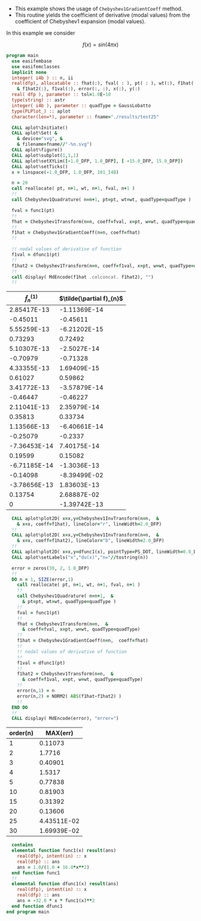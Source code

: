 - This example shows the usage of `Chebyshev1GradientCoeff` method.
- This routine yields the coefficient of derivative (modal values) from the coefficient of Chebyshev1 expansion (modal values).

In this example we consider

$$
f(x) = sin(4\pi x)
$$

```fortran
program main
  use easifembase
  use easifemclasses
  implicit none
  integer( i4b ) :: n, ii
  real(dfp), allocatable :: fhat(:), fval( : ), pt( : ), wt(:), f1hat(:), &
    & f1hat2(:), f1val(:), error(:, :), x(:), y(:)
  real( dfp ), parameter :: tol=1.0E-10
  type(string) :: astr
  integer( i4b ), parameter :: quadType = GaussLobatto
  type(PLPlot_) :: aplot
  character(len=*), parameter :: fname="./results/test25"

  CALL aplot%Initiate()
  CALL aplot%Set( &
    & device="svg", &
    & filename=fname//"-%n.svg")
  CALL aplot%figure()
  CALL aplot%subplot(1,1,1)
  CALL aplot%setXYLim([-1.0_DFP, 1.0_DFP], [ -15.0_DFP, 15.0_DFP])
  CALL aplot%setTicks()
  x = linspace(-1.0_DFP, 1.0_DFP, 101_I4B)

  n = 20
  call reallocate( pt, n+1, wt, n+1, fval, n+1 )
  !!
  call Chebyshev1Quadrature( n=n+1, pt=pt, wt=wt, quadType=quadType )

  fval = func1(pt)
  !!
  fhat = Chebyshev1Transform(n=n, coeff=fval, x=pt, w=wt, quadType=quadType)
  !!
  f1hat = Chebyshev1GradientCoeff(n=n, coeff=fhat)
  !!

  !! nodal values of derivative of function
  f1val = dfunc1(pt)
  !!
  f1hat2 = Chebyshev1Transform(n=n, coeff=f1val, x=pt, w=wt, quadType=quadType)
  !!
  call display( MdEncode(f1hat .colconcat. f1hat2), "")
  !!
```

| $\tilde{f}^{(1)}_{n}$ | $\tilde{\partial f}_{n}$ |
|-----------------------|--------------------------|
| 2.85417E-13           | -1.11369E-14             |
| -0.45011              | -0.45611                 |
| 5.55259E-13           | -6.21202E-15             |
| 0.73293               | 0.72492                  |
| 5.10307E-13           | -2.5027E-14              |
| -0.70979              | -0.71328                 |
| 4.33355E-13           | 1.69409E-15              |
| 0.61027               | 0.59862                  |
| 3.41772E-13           | -3.57879E-14             |
| -0.46447              | -0.46227                 |
| 2.11041E-13           | 2.35979E-14              |
| 0.35813               | 0.33734                  |
| 1.13566E-13           | -6.40661E-14             |
| -0.25079              | -0.2337                  |
| -7.36453E-14          | 7.40175E-14              |
| 0.19599               | 0.15082                  |
| -6.71185E-14          | -1.3036E-13              |
| -0.14098              | -8.39499E-02             |
| -3.78656E-13          | 1.83603E-13              |
| 0.13754               | 2.68887E-02              |
| 0                     | -1.39742E-13             |

```fortran
  CALL aplot%plot2D( x=x,y=Chebyshev1InvTransform(n=n,  &
    & x=x, coeff=f1hat), lineColor="r", lineWidth=2.0_DFP)
  !!
  CALL aplot%plot2D( x=x,y=Chebyshev1InvTransform(n=n,  &
    & x=x, coeff=f1hat2), lineColor="b", lineWidth=2.0_DFP)
  !!
  CALL aplot%plot2D( x=x,y=dfunc1(x), pointType=PS_DOT, lineWidth=0.0_DFP )
  CALL aplot%setLabels("x","du(x)","n="//tostring(n))

  error = zeros(30, 2, 1.0_DFP)
  !!
  DO n = 1, SIZE(error,1)
    call reallocate( pt, n+1, wt, n+1, fval, n+1 )
    !!
    call Chebyshev1Quadrature( n=n+1,  &
      & pt=pt, wt=wt, quadType=quadType )
    !!
    fval = func1(pt)
    !!
    fhat = Chebyshev1Transform(n=n,  &
      & coeff=fval, x=pt, w=wt, quadType=quadType)
    !!
    f1hat = Chebyshev1GradientCoeff(n=n,  coeff=fhat)
    !!
    !! nodal values of derivative of function
    !!
    f1val = dfunc1(pt)
    !!
    f1hat2 = Chebyshev1Transform(n=n,  &
      & coeff=f1val, x=pt, w=wt, quadType=quadType)
    !!
    error(n,1) = n
    error(n,2) = NORM2( ABS(f1hat-f1hat2) )
    !!
  END DO
  !!
  CALL display( MdEncode(error), "error=")
```

| order(n) | MAX(err)    |
|----------|-------------|
| 1        | 0.11073     |
| 2        | 1.7716      |
| 3        | 0.40901     |
| 4        | 1.5317      |
| 5        | 0.77838     |
| 10       | 0.81903     |
| 15       | 0.31392     |
| 20       | 0.13606     |
| 25       | 4.43511E-02 |
| 30       | 1.69939E-02 |

```fortran
  contains
  elemental function func1(x) result(ans)
    real(dfp), intent(in) :: x
    real(dfp) :: ans
    ans = 1.0/(1.0 + 16.0*x**2)
  end function func1
  !!
  elemental function dfunc1(x) result(ans)
    real(dfp), intent(in) :: x
    real(dfp) :: ans
    ans = -32.0 * x * func1(x)**2
  end function dfunc1
end program main
```
